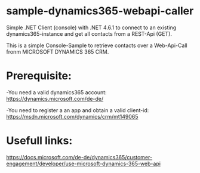 # sample-dynamics365-webapi-caller
Simple .NET Client (console) with .NET 4.6.1 to connect to an existing dynamics365-instance and get all contacts from a REST-Api (GET).

This is a simple Console-Sample to retrieve contacts over a Web-Api-Call fronm  MICROSOFT DYNAMICS 365 CRM.

# Prerequisite:
-You need a valid dynamics365 account: 
https://dynamics.microsoft.com/de-de/

-You need to register a an app and obtain a valid client-id:
https://msdn.microsoft.com/dynamics/crm/mt149065

# Usefull links:
https://docs.microsoft.com/de-de/dynamics365/customer-engagement/developer/use-microsoft-dynamics-365-web-api

